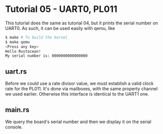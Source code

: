 # Tutorial 05 - UART0, PL011

This tutorial does the same as tutorial 04, but it prints the serial number on
UART0. As such, it can be used easily with qemu, like

```sh
$ make # To build the kernel
$ make qemu
<Press any key>
Hello Rustacean!
My serial number is: 0000000000000000
```

## uart.rs

Before we could use a rate divisor value, we must establish a valid clock rate
for the PL011. It's done via mailboxes, with the same property channel we used
earlier. Otherwise this interface is identical to the UART1 one.

## main.rs

We query the board's serial number and then we display it on the serial console.
